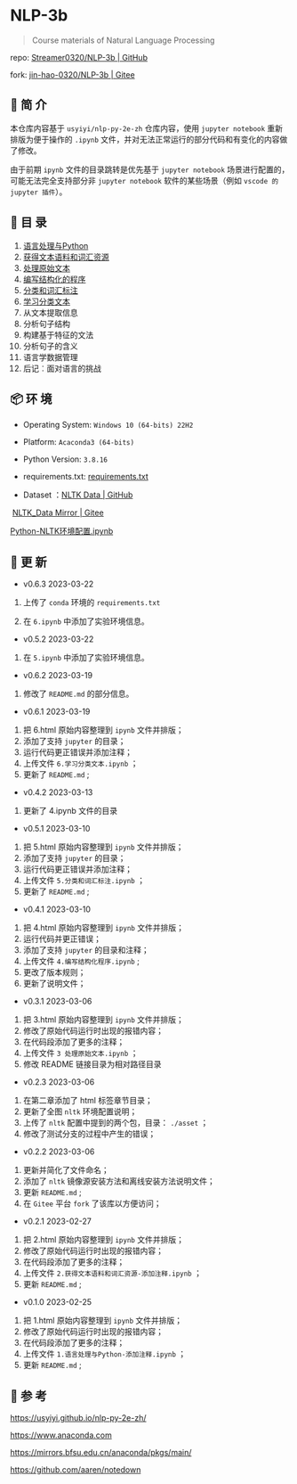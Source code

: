# NLP-3b

>  Course materials of Natural Language Processing

repo: [Streamer0320/NLP-3b | GitHub](https://github.com/Streamer0320/NLP-3b/)

fork: [jin-hao-0320/NLP-3b | Gitee](https://gitee.com/jin-hao-0320/NLP-3b)



## 🔎 简 介

本仓库内容基于 `usyiyi/nlp-py-2e-zh` 仓库内容，使用 `jupyter notebook` 重新排版为便于操作的 `.ipynb` 文件，并对无法正常运行的部分代码和有变化的内容做了修改。

由于前期 `ipynb` 文件的目录跳转是优先基于 `jupyter notebook` 场景进行配置的，可能无法完全支持部分非 `jupyter notebook` 软件的某些场景（例如 `vscode 的 jupyter 插件`）。

## 📃 目 录

1. [语言处理与Python](./1.语言处理与Python.ipynb)
2. [获得文本语料和词汇资源](./2.获得文本语料和词汇资源.ipynb)
3. [处理原始文本](./3.处理原始文本.ipynb)
4. [编写结构化的程序](./4.编写结构化程序.ipynb)
5. [分类和词汇标注](./5.分类和词汇标注.ipynb)
6. [学习分类文本](./6.学习分类文本.ipynb)
7. 从文本提取信息
8. 分析句子结构
9. 构建基于特征的文法
10. 分析句子的含义
11. 语言学数据管理
12. 后记︰面对语言的挑战



## 📦 环 境

- Operating System: `Windows 10 (64-bits) 22H2` 
- Platform: `Acaconda3 (64-bits)` 
- Python Version: `3.8.16` 
- requirements.txt: [requirements.txt](./requirements.txt) 

- Dataset ：[NLTK Data | GitHub](https://github.com/nltk/nltk_data) 

​						  [NLTK_Data Mirror | Gitee](https://gitee.com/lanyan324/nltk_data)  

[Python-NLTK环境配置.ipynb](./NLTK环境配置.ipynb)



## 🔧 更 新

- v0.6.3	2023-03-22

1. 上传了 `conda` 环境的 `requirements.txt` 

2. 在 `6.ipynb` 中添加了实验环境信息。 



- v0.5.2    2023-03-22

1. 在 `5.ipynb` 中添加了实验环境信息。 



- v0.6.2	2023-03-19

1. 修改了 `README.md` 的部分信息。



- v0.6.1	2023-03-19

1. 把 6.html 原始内容整理到 `ipynb` 文件并排版；
2. 添加了支持 `jupyter` 的目录；
3. 运行代码更正错误并添加注释；
4. 上传文件 `6.学习分类文本.ipynb` ；
5. 更新了 `README.md` ;



- v0.4.2	2023-03-13

1. 更新了 4.ipynb 文件的目录



- v0.5.1	2023-03-10

1. 把 5.html 原始内容整理到 `ipynb` 文件并排版；
2. 添加了支持 `jupyter` 的目录；
3. 运行代码更正错误并添加注释；
4. 上传文件 `5.分类和词汇标注.ipynb` ；
5. 更新了 `README.md` ;



- v0.4.1	2023-03-10

1. 把 4.html 原始内容整理到 `ipynb` 文件并排版；
1. 运行代码并更正错误；
1. 添加了支持 `jupyter` 的目录和注释；
1. 上传文件 `4.编写结构化程序.ipynb` ;
1. 更改了版本规则；
1. 更新了说明文件；



- v0.3.1	2023-03-06

1. 把 3.html 原始内容整理到 `ipynb` 文件并排版；
2. 修改了原始代码运行时出现的报错内容；
3. 在代码段添加了更多的注释；
4. 上传文件 `3 处理原始文本.ipynb` ；
5. 修改 README 链接目录为相对路径目录



- v0.2.3	2023-03-06

1. 在第二章添加了 html 标签章节目录；
1. 更新了全图 `nltk` 环境配置说明；
1. 上传了 `nltk` 配置中提到的两个包，目录： `./asset` ；
1. 修改了测试分支的过程中产生的错误；



- v0.2.2	2023-03-06

1. 更新并简化了文件命名；
2. 添加了 `nltk` 镜像源安装方法和离线安装方法说明文件；
5. 更新 `README.md` ;
6. 在 `Gitee` 平台 `fork` 了该库以方便访问；



- v0.2.1	2023-02-27

1. 把 2.html 原始内容整理到 `ipynb` 文件并排版；
2. 修改了原始代码运行时出现的报错内容；
3. 在代码段添加了更多的注释；
4. 上传文件 `2.获得文本语料和词汇资源-添加注释.ipynb` ；
5. 更新 `README.md` ;



- v0.1.0	2023-02-25

1. 把 1.html 原始内容整理到 `ipynb` 文件并排版；
2. 修改了原始代码运行时出现的报错内容；
3. 在代码段添加了更多的注释；
4. 上传文件 `1.语言处理与Python-添加注释.ipynb` ；
5. 更新 `README.md` ;



## 🔗 参 考

https://usyiyi.github.io/nlp-py-2e-zh/

https://www.anaconda.com

https://mirrors.bfsu.edu.cn/anaconda/pkgs/main/

https://github.com/aaren/notedown
